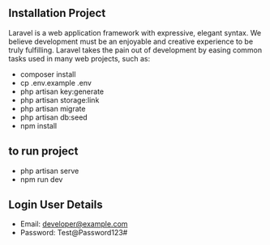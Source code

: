 ## Installation Project

Laravel is a web application framework with expressive, elegant syntax. We believe development must be an enjoyable and creative experience to be truly fulfilling. Laravel takes the pain out of development by easing common tasks used in many web projects, such as:

- composer install
- cp .env.example .env
- php artisan key:generate
- php artisan storage:link
- php artisan migrate
- php artisan db:seed
- npm install

## to run project 
- php artisan serve
- npm run dev



## Login User Details
 - Email: developer@example.com
 - Password: Test@Password123#

